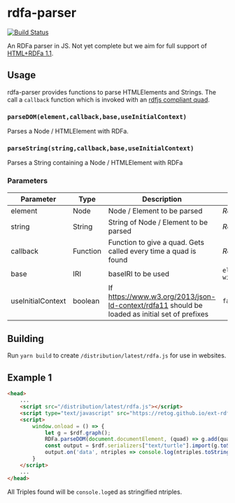 # rdfa-parser

[![Build Status](https://travis-ci.org/factsmission/rdfa-parser.svg?branch=master)](https://travis-ci.org/factsmission/rdfa-parser)

An RDFa parser in JS. Not yet complete but we aim for full support of [HTML+RDFa 1.1](https://www.w3.org/TR/html-rdfa/).

## Usage

rdfa-parser provides functions to parse HTMLElements and Strings. The call a `callback` function which is invoked with an [rdfjs compliant quad](http://rdf.js.org/#quad-interface).

### `parseDOM(element,callback,base,useInitialContext)`

Parses a Node / HTMLElement with RDFa.

### `parseString(string,callback,base,useInitialContext)`

Parses a String containing a Node / HTMLElement with RDFa

### Parameters

| Parameter | Type | Description | Default |
| - | - | - | - |
| element | Node | Node / Element to be parsed | _Required Parameter_ |
| string | String | String of Node / Element to be parsed | _Required Parameter_ |
| callback | Function | Function to give a quad. Gets called every time a quad is found | _Required Parameter_ |
| base | IRI | baseIRI to be used | `element.baseURI \|\| window.location.href` |
| useInitialContext | boolean | If https://www.w3.org/2013/json-ld-context/rdfa11 should be loaded as initial set of prefixes | `false` |
 
## Building

Run `yarn build` to create `/distribution/latest/rdfa.js` for use in websites.

## Example 1
```html
<head>
    ...
    <script src="/distribution/latest/rdfa.js"></script>
    <script type="text/javascript" src="https://retog.github.io/ext-rdflib/latest/rdf.js"></script>
    <script>
        window.onload = () => {
            let g = $rdf.graph();
            RDFa.parseDOM(document.documentElement, (quad) => g.add(quad));
            const output = $rdf.serializers["text/turtle"].import(g.toStream());
            output.on('data', ntriples => console.log(ntriples.toString()));
        }
    </script>
    ...
</head>
```
All Triples found will be `console.log`ed as stringified ntriples.
